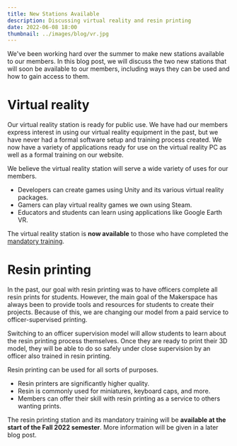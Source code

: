 ```yaml
---
title: New Stations Available
description: Discussing virtual reality and resin printing
date: 2022-06-08 18:00
thumbnail: ../images/blog/vr.jpg
---
```


We've been working hard over the summer to make new stations available to our members. In this blog post, we will discuss the two new stations that will soon be available to our members, including ways they can be used and how to gain access to them.

# Virtual reality

Our virtual reality station is ready for public use. We have had our members express interest in using our virtual reality equipment in the past, but we have never had a formal software setup and training process created. We now have a variety of applications ready for use on the virtual reality PC as well as a formal training on our website.

We believe the virtual reality station will serve a wide variety of uses for our members.

- Developers can create games using Unity and its various virtual reality packages.
- Gamers can play virtual reality games we own using Steam.
- Educators and students can learn using applications like Google Earth VR.

The virtual reality station is **now available** to those who have completed the [mandatory training](https://learn.utd.ms/).

# Resin printing

In the past, our goal with resin printing was to have officers complete all resin prints for students. However, the main goal of the Makerspace has always been to provide tools and resources for students to create their projects. Because of this, we are changing our model from a paid service to officer-supervised printing.

Switching to an officer supervision model will allow students to learn about the resin printing process themselves. Once they are ready to print their 3D model, they will be able to do so safely under close supervision by an officer also trained in resin printing.

Resin printing can be used for all sorts of purposes.

- Resin printers are significantly higher quality.
- Resin is commonly used for miniatures, keyboard caps, and more.
- Members can offer their skill with resin printing as a service to others wanting prints.

The resin printing station and its mandatory training will be **available at the start of the Fall 2022 semester**. More information will be given in a later blog post.
